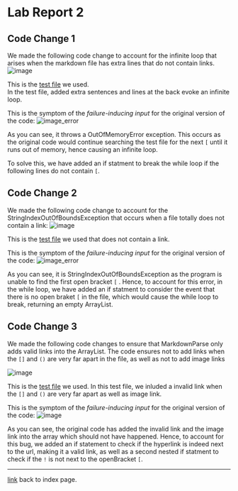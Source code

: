 # Lab Report 2

## Code Change 1 

We made the following code change to account for the infinite loop that arises when the markdown file has extra lines that do not contain links. 
![image](https://user-images.githubusercontent.com/103202818/164816486-d654dcd5-82ed-4ba0-b976-fa8bf8fc4d25.png)

This is the 
[test file](https://jadechng.github.io/markdown-parser/test-file.md) we used.\
In the test file, added extra sentences and lines at the back evoke an infinite loop.


This is the symptom of the *failure-inducing input* for the original version of the code: 
![image_error](https://user-images.githubusercontent.com/103202818/164817580-39d9c43c-7ab7-4edf-acc1-416510dd8bad.png)

As you can see, it throws a OutOfMemoryError exception. This occurs as the original code would continue searching the test file for the next `[` until it runs out of memory, hence causing an infinite loop. 

To solve this, we have added an if statment to break the while loop if the following lines do not contain `[`. 


## Code Change 2

We made the following code change to account for the StringIndexOutOfBoundsException that occurs when a file totally does not contain a link: 
![image](https://user-images.githubusercontent.com/103202818/164838654-3dfa70de-fcbb-4a0b-a10f-d99b64062534.png)

This is the [test file](https://jadechng.github.io/markdown-parser/failfile.md) we used that does not contain a link. 

This is the symptom of the *failure-inducing input* for the original version of the code: 
![image_error](https://user-images.githubusercontent.com/103202818/164838745-d5cfc8ca-7c2e-472c-86d5-4c232d6c9e50.png)

As you can see, it is StringIndexOutOfBoundsException as the program is unable to find the first open bracket `[` . Hence, to account for this error, in the while loop, we have added an if statment to consider the event that there is no open braket `[` in the file, which would cause the while loop to break, returning an empty ArrayList. 

## Code Change 3

We made the following code changes to ensure that MarkdownParse only adds valid links into the ArrayList. The code ensures not to add links when the `[]` and `()` are very far apart in the file, as well as not to add image links

![image](https://user-images.githubusercontent.com/103202818/164883094-9e032933-cbf5-4cac-b53d-a260609d6c3a.png)

This is the 
[test file](https://jadechng.github.io/markdown-parser/failedfile2.md) we used. In this test file, we inluded a invalid link when the `[]` and `()` are very far apart as well as image link. 

This is the symptom of the *failure-inducing input* for the original version of the code: 
![image](https://user-images.githubusercontent.com/103202818/164883424-e9579210-fa30-4470-8d0e-122685b3d0ac.png)

As you can see, the original code has added the invalid link and the image link into the array which should not have happened. Hence, to account for this bug, we added an if statement to check if the hyperlink is indeed next to the url, making it a valid link, as well as a second nested if statment to check if the `!` is not next to the openBracket `[`. 

***
[link](index.md) back to index page. 
